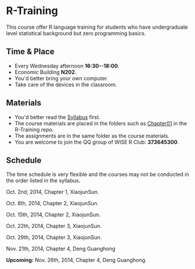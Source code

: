 R-Training
==========

This course offer R language training for students who have undergraduate level statistical background but zero programming basics.

## Time & Place

- Every Wednesday afternoon **16:30--18:00**.
- Economic Building **N202**.
- You'd better bring your own computer.
- Take care of the devices in the classroom.

## Materials

- You'd better read the [Syllabus](https://github.com/wise-r/R-Training/blob/master/syllabus.md) first. 
- The course materials are placed in the folders such as [Chapter01](https://github.com/wise-r/R-Training/tree/master/Chapter01) in the R-Training repo.
- The assignments are in the same folder as the course materials.
- You are welcome to join the QQ group of WISE R Club: **373645300**.

## Schedule

The time schedule is very flexible and the courses may not be conducted in the order listed in the syllabus.

Oct. 2nd, 2014, Chapter 1, XiaojunSun.

Oct. 8th, 2014, Chapter 2, XiaojunSun. 

Oct. 15th, 2014, Chapter 2, XiaojunSun. 

Oct. 22th, 2014, Chapter 3, XiaojunSun. 

Oct. 29th, 2014, Chapter 3, XiaojunSun.

Nov. 21th, 2014, Chapter 4, Deng Guanghong

**Upcoming:**
Nov. 26th, 2014, Chapter 4, Deng Guanghong. 
